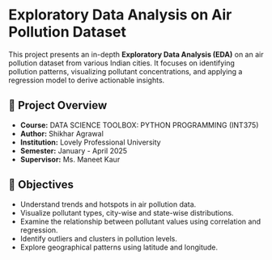 # Exploratory Data Analysis on Air Pollution Dataset

This project presents an in-depth **Exploratory Data Analysis (EDA)** on an air pollution dataset from various Indian cities. It focuses on identifying pollution patterns, visualizing pollutant concentrations, and applying a regression model to derive actionable insights.

## 📌 Project Overview

- **Course:** DATA SCIENCE TOOLBOX: PYTHON PROGRAMMING (INT375)
- **Author:** Shikhar Agrawal
- **Institution:** Lovely Professional University
- **Semester:** January - April 2025
- **Supervisor:** Ms. Maneet Kaur

## 🧠 Objectives

- Understand trends and hotspots in air pollution data.
- Visualize pollutant types, city-wise and state-wise distributions.
- Examine the relationship between pollutant values using correlation and regression.
- Identify outliers and clusters in pollution levels.
- Explore geographical patterns using latitude and longitude.

